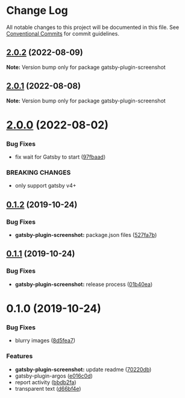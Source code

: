 # Change Log

All notable changes to this project will be documented in this file.
See [Conventional Commits](https://conventionalcommits.org) for commit guidelines.

## [2.0.2](https://github.com/argos-ci/argos-javascript/compare/gatsby-plugin-screenshot@2.0.1...gatsby-plugin-screenshot@2.0.2) (2022-08-09)

**Note:** Version bump only for package gatsby-plugin-screenshot





## [2.0.1](https://github.com/argos-ci/argos-javascript/compare/gatsby-plugin-screenshot@2.0.0...gatsby-plugin-screenshot@2.0.1) (2022-08-08)

**Note:** Version bump only for package gatsby-plugin-screenshot





# [2.0.0](https://github.com/argos-ci/argos-javascript/compare/gatsby-plugin-screenshot@1.0.0...gatsby-plugin-screenshot@2.0.0) (2022-08-02)


### Bug Fixes

* fix wait for Gatsby to start ([97fbaad](https://github.com/argos-ci/argos-javascript/commit/97fbaad6d785d2e1cc3e74e298f25a72c73564d9))


### BREAKING CHANGES

* only support gatsby v4+





## [0.1.2](https://github.com/argos-ci/argos-javascript/compare/gatsby-plugin-screenshot@0.1.1...gatsby-plugin-screenshot@0.1.2) (2019-10-24)


### Bug Fixes

* **gatsby-plugin-screenshot:** package.json files ([527fa7b](https://github.com/argos-ci/argos-javascript/commit/527fa7b9562f604e54b2903a0a43400f4cd002de))





## [0.1.1](https://github.com/argos-ci/argos-javascript/compare/gatsby-plugin-screenshot@0.1.0...gatsby-plugin-screenshot@0.1.1) (2019-10-24)


### Bug Fixes

* **gatsby-plugin-screenshot:** release process ([01b40ea](https://github.com/argos-ci/argos-javascript/commit/01b40ea1ae73b5580c44ff33a03ededd3d62686f))





# 0.1.0 (2019-10-24)


### Bug Fixes

* blurry images ([8d5fea7](https://github.com/argos-ci/argos-javascript/commit/8d5fea774be8e6270b9e7af2090d27509e179acd))


### Features

* **gatsby-plugin-screenshot:** update readme ([70220db](https://github.com/argos-ci/argos-javascript/commit/70220dbec23da195c3582ac1971eda524c5d74f3))
* gatsby-plugin-argos ([e016c0d](https://github.com/argos-ci/argos-javascript/commit/e016c0db8caee72e93eb737a07c157a5d256f311))
* report activity ([bbdb2fa](https://github.com/argos-ci/argos-javascript/commit/bbdb2faf35b91b6e55edc94c6fc705841d640437))
* transparent text ([d66bf4e](https://github.com/argos-ci/argos-javascript/commit/d66bf4e535a867fdd94982ccd7c746dc3fa19fc0))
